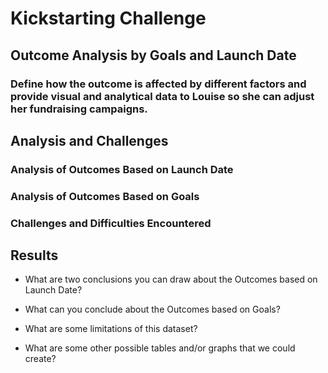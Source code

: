 # Kickstarting Challenge

## Outcome Analysis by Goals and Launch Date

### Define how the outcome is affected by different factors and provide visual and analytical data to Louise so she can adjust her fundraising campaigns. 

## Analysis and Challenges

### Analysis of Outcomes Based on Launch Date

### Analysis of Outcomes Based on Goals

### Challenges and Difficulties Encountered

## Results

- What are two conclusions you can draw about the Outcomes based on Launch Date?

- What can you conclude about the Outcomes based on Goals?

- What are some limitations of this dataset?

- What are some other possible tables and/or graphs that we could create?
